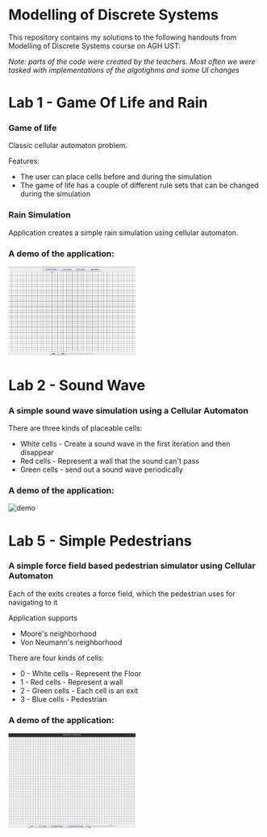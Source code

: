 # Modelling of Discrete Systems
This repository contains my solutions to the following handouts from Modelling of Discrete Systems course on AGH UST:

*Note: parts of the code were created by the teachers. Most often we were tasked with implementations of the algotighms and some UI changes*

# Lab 1 - Game Of Life and Rain

### Game of life

Classic cellular automaton problem.

Features:

- The user can place cells before and during the simulation
- The game of life has a couple of different rule sets that can be changed during the simulation

### Rain Simulation

Application creates a simple rain simulation using cellular automaton.

### A demo of the application:

<img src="GameOfLife/demo.gif" alt="demo" style="width:50%;" />

# Lab 2 - Sound Wave

### A simple sound wave simulation using a Cellular Automaton

There are three kinds of placeable cells:

- White cells - Create a sound wave in the first iteration and then disappear
- Red cells - Represent a wall that the sound can't pass
- Green cells - send out a sound wave periodically

### A demo of the application:

<img src="SoundWave/sample.gif" alt="demo" style="width:50%;" />

# Lab 5 - Simple Pedestrians

### A simple force field based pedestrian simulator using Cellular Automaton

Each of the exits creates a force field, which the pedestrian uses for navigating to it

Application supports 

- Moore's neighborhood
- Von Neumann's neighborhood

There are four kinds of  cells:

-  0 - White cells - Represent the Floor
- 1 - Red cells - Represent a wall
- 2 - Green cells - Each cell is an exit
- 3 - Blue cells - Pedestrian

### A demo of the application:

<img src="Pedestrians/imgs/demo.gif" alt="demo" style="width:50%;" />

